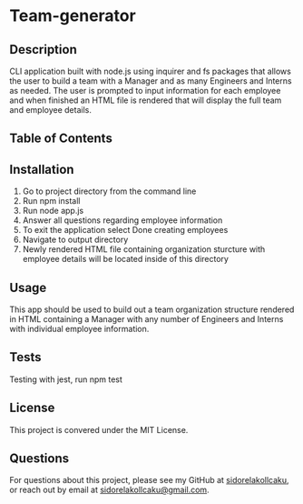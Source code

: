 # Team-generator

## Description
CLI application built with node.js using inquirer and fs packages that allows the user to build a team with a Manager and as many Engineers and Interns as needed. The user is prompted to input information for each employee and when finished an HTML file is rendered that will display the full team and employee details. 
## Table of Contents

## Installation
1. Go to project directory from the command line
2. Run npm install
3. Run node app.js
4. Answer all questions regarding employee information
5. To exit the application select Done creating employees
6. Navigate to output directory
7. Newly rendered HTML file containing organization sturcture with employee details will be located inside of this directory

## Usage
This app should be used to build out a team organization structure rendered in HTML containing a Manager with any number of Engineers and Interns with individual employee information.

## Tests
Testing with jest, run npm test

## License
This project is convered under the MIT License.

## Questions
For questions about this project, please see my GitHub at [sidorelakollcaku](https://github.com/sidorelakollcaku ), or reach out by email at sidorelakollcaku@gmail.com.